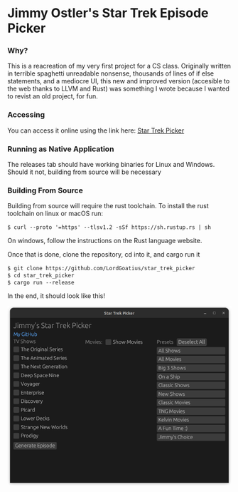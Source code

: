 # Jimmy Ostler's Star Trek Episode Picker

### Why?

This is a reacreation of my very first project for a CS class. Originally written in terrible spaghetti unreadable nonsense, thousands of lines of if else statements, and a mediocre UI, this new and improved version (accesible to the web thanks to LLVM and Rust) was something I wrote because I wanted to revist an old project, for fun.

### Accessing
You can access it online using the link here: [Star Trek Picker](https://lordgoatius.github.io/star_trek_picker/)

### Running as Native Application
The releases tab should have working binaries for Linux and Windows. Should it not, building from source will be necessary

### Building From Source

Building from source will require the rust toolchain. 
To install the rust toolchain on linux or macOS run:

```
$ curl --proto '=https' --tlsv1.2 -sSf https://sh.rustup.rs | sh
```

On windows, follow the instructions on the Rust language website.

Once that is done, clone the repository, cd into it, and cargo run it
```
$ git clone https://github.com/LordGoatius/star_trek_picker
$ cd star_trek_picker
$ cargo run --release
```

In the end, it should look like this!

![](screenshot.png)
